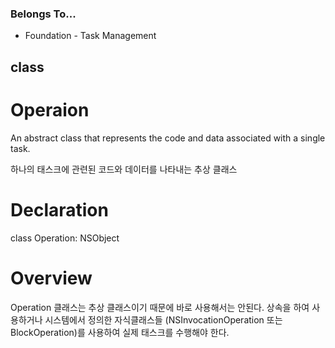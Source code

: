 ### Belongs To...
- Foundation - Task Management

## class
# Operaion

An abstract class that represents the code and data associated with a single task.

하나의 태스크에 관련된 코드와 데이터를 나타내는 추상 클래스

# Declaration
class Operation: NSObject

# Overview
Operation 클래스는 추상 클래스이기 때문에 바로 사용해서는 안된다. 
상속을 하여 사용하거나 시스템에서 정의한 자식클래스들 (NSInvocationOperation 또는 BlockOperation)를 사용하여 실제 태스크를 수행해야 한다.


